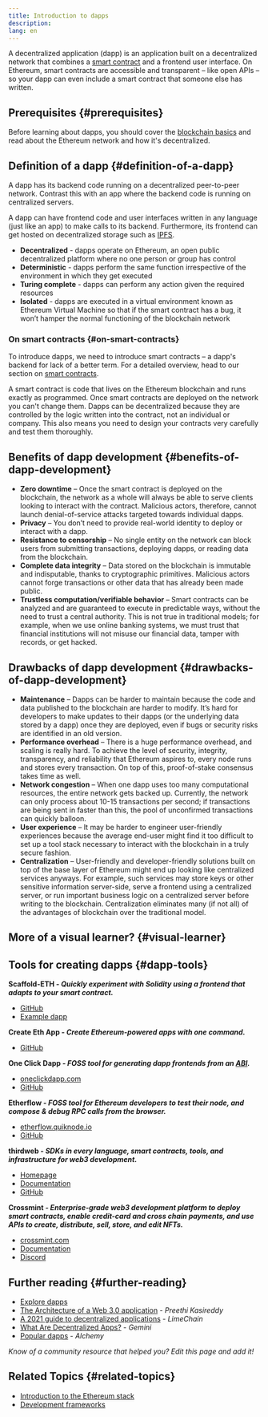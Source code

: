 ```yaml
---
title: Introduction to dapps
description:
lang: en
---
```


A decentralized application (dapp) is an application built on a decentralized network that combines a [smart contract](/developers/docs/smart-contracts/) and a frontend user interface. On Ethereum, smart contracts are accessible and transparent – like open APIs – so your dapp can even include a smart contract that someone else has written.

## Prerequisites {#prerequisites}

Before learning about dapps, you should cover the [blockchain basics](/developers/docs/intro-to-ethereum/) and read about the Ethereum network and how it's decentralized.

## Definition of a dapp {#definition-of-a-dapp}

A dapp has its backend code running on a decentralized peer-to-peer network. Contrast this with an app where the backend code is running on centralized servers.

A dapp can have frontend code and user interfaces written in any language (just like an app) to make calls to its backend. Furthermore, its frontend can get hosted on decentralized storage such as [IPFS](https://ipfs.io/).

- **Decentralized** - dapps operate on Ethereum, an open public decentralized platform where no one person or group has control
- **Deterministic** - dapps perform the same function irrespective of the environment in which they get executed
- **Turing complete** - dapps can perform any action given the required resources
- **Isolated** - dapps are executed in a virtual environment known as Ethereum Virtual Machine so that if the smart contract has a bug, it won’t hamper the normal functioning of the blockchain network

### On smart contracts {#on-smart-contracts}

To introduce dapps, we need to introduce smart contracts – a dapp's backend for lack of a better term. For a detailed overview, head to our section on [smart contracts](/developers/docs/smart-contracts/).

A smart contract is code that lives on the Ethereum blockchain and runs exactly as programmed. Once smart contracts are deployed on the network you can't change them. Dapps can be decentralized because they are controlled by the logic written into the contract, not an individual or company. This also means you need to design your contracts very carefully and test them thoroughly.

## Benefits of dapp development {#benefits-of-dapp-development}

- **Zero downtime** – Once the smart contract is deployed on the blockchain, the network as a whole will always be able to serve clients looking to interact with the contract. Malicious actors, therefore, cannot launch denial-of-service attacks targeted towards individual dapps.
- **Privacy** – You don’t need to provide real-world identity to deploy or interact with a dapp.
- **Resistance to censorship** – No single entity on the network can block users from submitting transactions, deploying dapps, or reading data from the blockchain.
- **Complete data integrity** – Data stored on the blockchain is immutable and indisputable, thanks to cryptographic primitives. Malicious actors cannot forge transactions or other data that has already been made public.
- **Trustless computation/verifiable behavior** – Smart contracts can be analyzed and are guaranteed to execute in predictable ways, without the need to trust a central authority. This is not true in traditional models; for example, when we use online banking systems, we must trust that financial institutions will not misuse our financial data, tamper with records, or get hacked.

## Drawbacks of dapp development {#drawbacks-of-dapp-development}

- **Maintenance** – Dapps can be harder to maintain because the code and data published to the blockchain are harder to modify. It’s hard for developers to make updates to their dapps (or the underlying data stored by a dapp) once they are deployed, even if bugs or security risks are identified in an old version.
- **Performance overhead** – There is a huge performance overhead, and scaling is really hard. To achieve the level of security, integrity, transparency, and reliability that Ethereum aspires to, every node runs and stores every transaction. On top of this, proof-of-stake consensus takes time as well.
- **Network congestion** – When one dapp uses too many computational resources, the entire network gets backed up. Currently, the network can only process about 10-15 transactions per second; if transactions are being sent in faster than this, the pool of unconfirmed transactions can quickly balloon.
- **User experience** – It may be harder to engineer user-friendly experiences because the average end-user might find it too difficult to set up a tool stack necessary to interact with the blockchain in a truly secure fashion.
- **Centralization** – User-friendly and developer-friendly solutions built on top of the base layer of Ethereum might end up looking like centralized services anyways. For example, such services may store keys or other sensitive information server-side, serve a frontend using a centralized server, or run important business logic on a centralized server before writing to the blockchain. Centralization eliminates many (if not all) of the advantages of blockchain over the traditional model.

## More of a visual learner? {#visual-learner}

<YouTube id="F50OrwV6Uk8" />

## Tools for creating dapps {#dapp-tools}

**Scaffold-ETH _- Quickly experiment with Solidity using a frontend that adapts to your smart contract._**

- [GitHub](https://github.com/austintgriffith/scaffold-eth)
- [Example dapp](https://punkwallet.io/)

**Create Eth App _- Create Ethereum-powered apps with one command._**

- [GitHub](https://github.com/paulrberg/create-eth-app)

**One Click Dapp _- FOSS tool for generating dapp frontends from an [ABI](/glossary/#abi)._**

- [oneclickdapp.com](https://oneclickdapp.com)
- [GitHub](https://github.com/oneclickdapp/oneclickdapp-v1)

**Etherflow _- FOSS tool for Ethereum developers to test their node, and compose & debug RPC calls from the browser._**

- [etherflow.quiknode.io](https://etherflow.quiknode.io/)
- [GitHub](https://github.com/abunsen/etherflow)

**thirdweb _- SDKs in every language, smart contracts, tools, and infrastructure for web3 development._**

- [Homepage](https://thirdweb.com/)
- [Documentation](https://portal.thirdweb.com/)
- [GitHub](https://github.com/thirdweb-dev/)

**Crossmint _- Enterprise-grade web3 development platform to deploy smart contracts, enable credit-card and cross chain payments, and use APIs to create, distribute, sell, store, and edit NFTs._**

- [crossmint.com](https://www.crossmint.com)
- [Documentation](https://docs.crossmint.com)
- [Discord](https://discord.com/invite/crossmint)

## Further reading {#further-reading}

- [Explore dapps](/dapps)
- [The Architecture of a Web 3.0 application](https://www.preethikasireddy.com/post/the-architecture-of-a-web-3-0-application) - _Preethi Kasireddy_
- [A 2021 guide to decentralized applications](https://limechain.tech/blog/what-are-dapps-the-2021-guide/) - _LimeChain_
- [What Are Decentralized Apps?](https://www.gemini.com/cryptopedia/decentralized-applications-defi-dapps) - _Gemini_
- [Popular dapps](https://www.alchemy.com/dapps) - _Alchemy_

_Know of a community resource that helped you? Edit this page and add it!_

## Related Topics {#related-topics}

- [Introduction to the Ethereum stack](/developers/docs/ethereum-stack/)
- [Development frameworks](/developers/docs/frameworks/)

